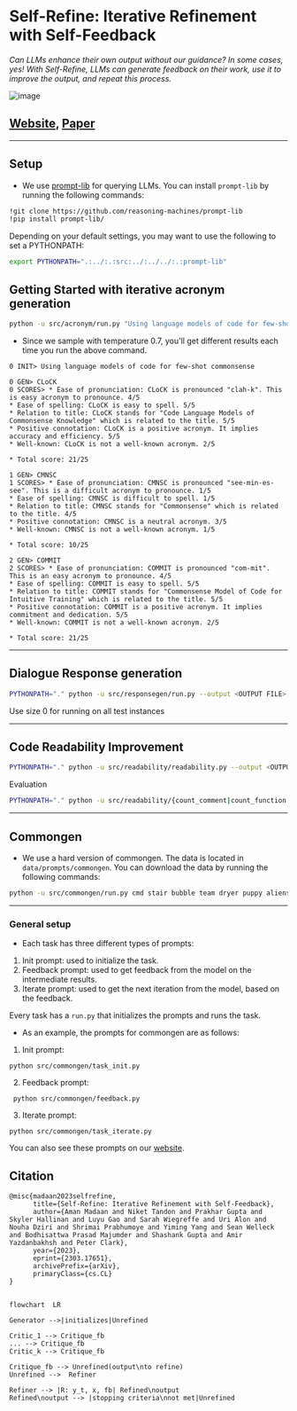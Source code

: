 # Self-Refine: Iterative Refinement with Self-Feedback

_Can LLMs enhance their own output without our guidance? In some cases, yes! With Self-Refine, LLMs can generate feedback on their work, use it to improve the output, and repeat this process._

![image](https://raw.githubusercontent.com/madaan/self-refine/main/docs/static/images/animation_oldstyle_oneloop.gif)


## [Website](https://selfrefine.info), [Paper](https://arxiv.org/pdf/2303.17651.pdf)


<hr>

## Setup

* We use [prompt-lib](https://github.com/reasoning-machines/prompt-lib) for querying LLMs. You can install `prompt-lib` by running the following commands:

```sh
!git clone https://github.com/reasoning-machines/prompt-lib
!pip install prompt-lib/
```

Depending on your default settings, you may want to use the following to set a PYTHONPATH:

```sh
export PYTHONPATH=".:../:.:src:../:../../:.:prompt-lib"
```

## Getting Started with iterative acronym generation


```sh
python -u src/acronym/run.py "Using language models of code for few-shot commonsense"
```

* Since we sample with temperature 0.7, you'll get different results each time you run the above command.




```
0 INIT> Using language models of code for few-shot commonsense

0 GEN> CLoCK
0 SCORES> * Ease of pronunciation: CLoCK is pronounced "clah-k". This is easy acronym to pronounce. 4/5 
* Ease of spelling: CLoCK is easy to spell. 5/5 
* Relation to title: CLoCK stands for "Code Language Models of Commonsense Knowledge" which is related to the title. 5/5 
* Positive connotation: CLoCK is a positive acronym. It implies accuracy and efficiency. 5/5 
* Well-known: CLoCK is not a well-known acronym. 2/5

* Total score: 21/25

1 GEN> CMNSC
1 SCORES> * Ease of pronunciation: CMNSC is pronounced "see-min-es-see". This is a difficult acronym to pronounce. 1/5 
* Ease of spelling: CMNSC is difficult to spell. 1/5 
* Relation to title: CMNSC stands for "Commonsense" which is related to the title. 4/5 
* Positive connotation: CMNSC is a neutral acronym. 3/5 
* Well-known: CMNSC is not a well-known acronym. 1/5

* Total score: 10/25

2 GEN> COMMIT
2 SCORES> * Ease of pronunciation: COMMIT is pronounced "com-mit". This is an easy acronym to pronounce. 4/5
* Ease of spelling: COMMIT is easy to spell. 5/5
* Relation to title: COMMIT stands for "Commonsense Model of Code for Intuitive Training" which is related to the title. 5/5 
* Positive connotation: COMMIT is a positive acronym. It implies commitment and dedication. 5/5
* Well-known: COMMIT is not a well-known acronym. 2/5

* Total score: 21/25
```

<hr>


## Dialogue Response generation

```sh
PYTHONPATH="." python -u src/responsegen/run.py --output <OUTPUT FILE> --size <DATA SIZE>
```
Use size 0 for running on all test instances

<hr>


## Code Readability Improvement

```sh
PYTHONPATH="." python -u src/readability/readability.py --output <OUTPUT FILE>
```
Evaluation
```sh
PYTHONPATH="." python -u src/readability/{count_comment|count_function|count_meaningful_var}.py --file <INPUT FILE>
```


<hr>


## Commongen

* We use a hard version of commongen. The data is located in `data/prompts/commongen`. You can download the data by running the following commands:

```sh
python -u src/commongen/run.py cmd stair bubble team dryer puppy aliens cat 
```

<hr>



### General setup

* Each task has three different types of prompts:

1. Init prompt: used to initialize the task.
2. Feedback prompt: used to get feedback from the model on the intermediate results.
3. Iterate prompt: used to get the next iteration from the model, based on the feedback.

Every task has a `run.py` that initializes the prompts and runs the task.

* As an example, the prompts for commongen are as follows:

1. Init prompt:

```
python src/commongen/task_init.py
```

2. Feedback prompt:

```
 python src/commongen/feedback.py
```

3. Iterate prompt:

```
python src/commongen/task_iterate.py
```

You can also see these prompts on our [website](https://selfrefine.info).




## Citation

```
@misc{madaan2023selfrefine,
      title={Self-Refine: Iterative Refinement with Self-Feedback}, 
      author={Aman Madaan and Niket Tandon and Prakhar Gupta and Skyler Hallinan and Luyu Gao and Sarah Wiegreffe and Uri Alon and Nouha Dziri and Shrimai Prabhumoye and Yiming Yang and Sean Welleck and Bodhisattwa Prasad Majumder and Shashank Gupta and Amir Yazdanbakhsh and Peter Clark},
      year={2023},
      eprint={2303.17651},
      archivePrefix={arXiv},
      primaryClass={cs.CL}
}
```

```mermaid

flowchart  LR

Generator -->|initializes|Unrefined

Critic_1 --> Critique_fb
... --> Critique_fb
Critic_k --> Critique_fb

Critique_fb --> Unrefined(output\nto refine) 
Unrefined -->  Refiner

Refiner --> |R: y_t, x, fb| Refined\noutput
Refined\noutput --> |stopping criteria\nnot met|Unrefined
```
